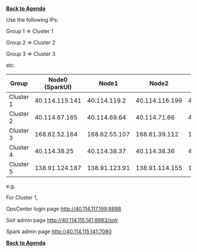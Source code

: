 **[Back to Agenda](./../README.md)**


Use the following IPs:  

Group 1 => Cluster 1

Group 2 => Cluster 2

Group 3 => Cluster 3

etc.

|  Group          | Node0 (SparkUI)|  Node1         | Node2           | OpsCenter
|-----------------|----------------|----------------|-----------------|----------------
| Cluster 1       | 40.114.115.141 | 40.114.119.2   | 40.114.116.199  | 40.114.117.199
| Cluster 2       | 40.114.67.165  | 40.114.69.64   | 40.114.71.66    | 40.114.68.190
| Cluster 3       | 168.62.52.164  | 168.62.55.107  | 168.61.39.112   | 168.62.54.249
| Cluster 4       | 40.114.38.25   | 40.114.38.37   | 40.114.38.36    | 40.114.26.112
| Cluster 5       | 138.91.124.187 | 138.91.123.91  | 138.91.114.155  | 138.91.123.63

e.g.

For Cluster 1,

OpsCenter login page
http://40.114.117.199:8888

Solr admin page
http://40.114.115.141:8983/solr

Spark admin page
http://40.114.115.141:7080

**[Back to Agenda](./../README.md)**
